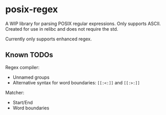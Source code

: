 # posix-regex

A WIP library for parsing POSIX regular expressions. Only supports ASCII.
Created for use in relibc and does not require the std.

Currently only supports enhanced regex.

## Known TODOs

Regex compiler:
 - Unnamed groups
 - Alternative syntax for word boundaries: `[[:<:]]` and `[[:>:]]`

Matcher:
 - Start/End
 - Word boundaries

